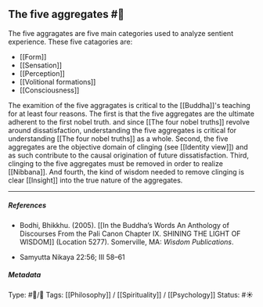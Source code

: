## The five aggregates  #🧠 

The five aggragates are five main categories used to analyze sentient experience. These five catagories are:

- [[Form]]
- [[Sensation]]
- [[Perception]]
- [[Volitional formations]]
- [[Consciousness]]

The examition of the five aggragates is critical to the [[Buddha]]'s teaching for at least four reasons. The first is that the five aggregates are the ultimate adherent to the first nobel truth. and since [[The four nobel truths]] revolve around dissatisfaction, understanding the five aggregates is critical for understanding [[The four nobel truths]] as a whole. Second, the five aggregates are the objective domain of clinging (see [[Identity view]]) and as such contribute to the causal origination of future dissatisfaction. Third, clinging to the five aggregates must be removed in order to realize [[Nibbana]]. And fourth, the kind of wisdom needed to remove clinging is clear [[Insight]] into the true nature of the aggregates.

___

##### References

- Bodhi, Bhikkhu. (2005). [[In the Buddha’s Words An Anthology of Discourses From the Pali Canon Chapter IX. SHINING THE LIGHT OF WISDOM]] (Location 5277). Somerville, MA: _Wisdom Publications_.

- Samyutta Nikaya 22:56; III 58–61

##### Metadata
Type: #🔵/🔵 
Tags: [[Philosophy]] / [[Spirituality]] / [[Psychology]] 
Status: #☀️ 